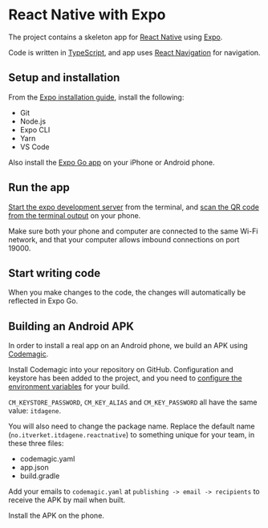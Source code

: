 # React Native with Expo

The project contains a skeleton app for [React Native](https://reactnative.dev/) using [Expo](https://docs.expo.dev/).

Code is written in [TypeScript](https://www.typescriptlang.org/), and app uses [React Navigation](https://reactnavigation.org/docs/getting-started) for navigation.

## Setup and installation

From the [Expo installation guide](https://docs.expo.dev/get-started/installation/), install the following:

- Git
- Node.js
- Expo CLI
- Yarn
- VS Code

Also install the [Expo Go app](https://docs.expo.dev/get-started/installation/#2-expo-go-app-for-ios-and) on your iPhone or Android phone.

## Run the app

[Start the expo development server](https://docs.expo.dev/get-started/create-a-new-app/#starting-the-development-server) from the terminal, and [scan the QR code from the terminal output](https://docs.expo.dev/get-started/create-a-new-app/#opening-the-app-on-your-phonetablet) on your phone.

Make sure both your phone and computer are connected to the same Wi-Fi network, and that your computer allows imbound connections on port 19000. 

## Start writing code

When you make changes to the code, the changes will automatically be reflected in Expo Go.

## Building an Android APK

In order to install a real app on an Android phone, we build an APK using [Codemagic](https://reactnativeci.com/).

Install Codemagic into your repository on GitHub. Configuration and keystore has been added to the project, and you need to [configure the environment variables](https://docs.codemagic.io/yaml-quick-start/building-a-react-native-app/#configuring-environment-variables) for your build.

`CM_KEYSTORE_PASSWORD`, `CM_KEY_ALIAS` and `CM_KEY_PASSWORD` all have the same value: `itdagene`.

You will also need to change the package name. Replace the default name (`no.itverket.itdagene.reactnative`) to something unique for your team, in these three files:

- codemagic.yaml
- app.json
- build.gradle

Add your emails to `codemagic.yaml` at `publishing -> email -> recipients` to receive the APK by mail when built.

Install the APK on the phone.
